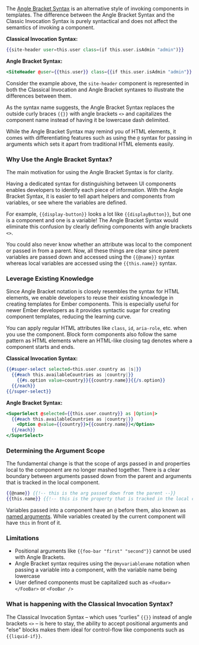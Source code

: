 The [Angle Bracket Syntax](https://github.com/emberjs/rfcs/blob/master/text/0311-angle-bracket-invocation.md) is an alternative style of invoking components in templates. The difference between the Angle Bracket Syntax and the Classic Invocation Syntax is purely syntactical and does not affect the semantics of invoking a component.

**Classical Invocation Syntax:**
```handlebars
{{site-header user=this.user class=(if this.user.isAdmin "admin")}}
```

**Angle Bracket Syntax:**
```handlebars
<SiteHeader @user={{this.user}} class={{if this.user.isAdmin "admin"}} />
```

Consider the example above, the `site-header` component is represented in both the Classical Invocation and Angle Bracket syntaxes to illustrate the differences between them.

As the syntax name suggests, the Angle Bracket Syntax replaces the outside curly braces `{{}}` with angle brackets `<>` and capitalizes the component name instead of having it be lowercase dash delimited.

While the Angle Bracket Syntax may remind you of HTML elements, it comes with differentiating features such as using the `@` syntax for passing in arguments which sets it apart from traditional HTML elements easily.

### Why Use the Angle Bracket Syntax?

The main motivation for using the Angle Bracket Syntax is for clarity.

Having a dedicated syntax for distinguishing between UI components enables developers to identify each piece of information. With the Angle Bracket Syntax, it is easier to tell apart helpers and components from variables, or see where the variables are defined.

For example, `{{display-button}}` looks a lot like `{{displayButton}}`, but one is a component and one is a variable! The Angle Bracket Syntax would eliminate this confusion by clearly defining components with angle brackets `<>`.

You could also never know whether an attribute was local to the component or passed in from a parent. Now, all these things are clear since parent variables are passed down and accessed using the `{{@name}}` syntax whereas local variables are accessed using the `{{this.name}}` syntax.

### Leverage Existing Knowledge

Since Angle Bracket notation is closely resembles the syntax for HTML elements, we enable developers to reuse their existing knowledge in creating templates for Ember components. This is especially useful for newer Ember developers as it provides syntactic sugar for creating component templates, reducing the learning curve.

You can apply regular HTML attributes like `class`, `id`, `aria-role`, etc. when you use the component. Block form components also follow the same pattern as HTML elements where an HTML-like closing tag denotes where a component starts and ends.

**Classical Invocation Syntax:**
```handlebars
{{#super-select selected=this.user.country as |s|}}
  {{#each this.availableCountries as |country|}}
    {{#s.option value=country}}{{country.name}}{{/s.option}}
  {{/each}}
{{/super-select}}
```

**Angle Bracket Syntax:**
```handlebars
<SuperSelect @selected={{this.user.country}} as |Option|>
  {{#each this.availableCountries as |country|}}
    <Option @value={{country}}>{{country.name}}</Option>
  {{/each}}
</SuperSelect>
```

### Determining the Argument Scope

The fundamental change is that the scope of args passed in and properties local to the component are no longer mashed together. There is a clear boundary between arguments passed down from the parent and arguments that is tracked in the local component.

```handlebars
{{@name}} {{!-- this is the arg passed down from the parent --}}
{{this.name}} {{!-- this is the property that is tracked in the local component js --}}
```

Variables passed into a component have an `@` before them, also known as [named arguments](https://github.com/emberjs/rfcs/blob/master/text/0276-named-args.md). While variables created by the current component will have `this` in front of it.

### Limitations

- Positional arguments like `{{foo-bar "first" "second"}}` cannot be used with Angle Brackets.
- Angle Bracket syntax requires using the `@myvariablename` notation when passing a variable into a component, with the variable name being lowercase
- User defined components must be capitalized such as `<FooBar></FooBar>` or `<FooBar />`

### What is happening with the Classical Invocation Syntax?

The Classical Invocation Syntax – which uses “curlies” `{{}}` instead of angle brackets `<>` – is here to stay, the ability to accept positional arguments and "else" blocks makes them ideal for control-flow like components such as `{{liquid-if}}`.
